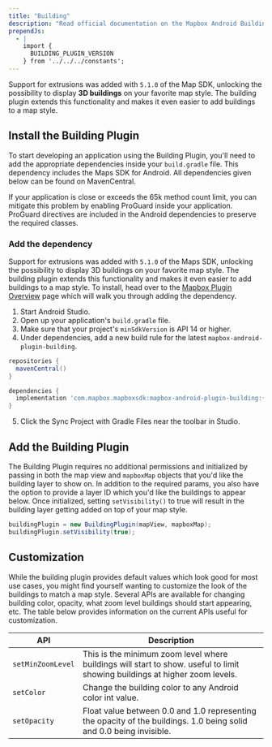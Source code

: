 ```yaml
---
title: "Building"
description: "Read official documentation on the Mapbox Android Building Plugin and how its several lines of code can help you add 3D buildings to your Android app's map. "
prependJs:
  - |
    import {
      BUILDING_PLUGIN_VERSION
    } from '../../../constants';
---
```


Support for extrusions was added with `5.1.0` of the Map SDK, unlocking the possibility to display **3D buildings** on your favorite map style. The building plugin extends this functionality and makes it even easier to add buildings to a map style.

## Install the Building Plugin
To start developing an application using the Building Plugin, you'll need to add the appropriate dependencies inside your `build.gradle` file. This dependency includes the Maps SDK for Android. All dependencies given below can be found on MavenCentral.

If your application is close or exceeds the 65k method count limit, you can mitigate this problem by enabling ProGuard inside your application. ProGuard directives are included in the Android dependencies to preserve the required classes.

### Add the dependency
Support for extrusions was added with `5.1.0` of the Maps SDK, unlocking the possibility to display 3D buildings on your favorite map style. The building plugin extends this functionality and makes it even easier to add buildings to a map style. To install, head over to the [Mapbox Plugin Overview](/android-docs/plugins/overview/) page which will walk you through adding the dependency.

1. Start Android Studio.
2. Open up your application's `build.gradle` file.
3. Make sure that your project's `minSdkVersion` is API 14 or higher.
4. Under dependencies, add a new build rule for the latest `mapbox-android-plugin-building`.

```groovy
repositories {
  mavenCentral()
}

dependencies {
  implementation 'com.mapbox.mapboxsdk:mapbox-android-plugin-building:{{ BUILDING_PLUGIN_VERSION }}'
}
```
5. Click the Sync Project with Gradle Files near the toolbar in Studio.

## Add the Building Plugin
The Building Plugin requires no additional permissions and initialized by passing in both the map view and `mapboxMap` objects that you'd like the building layer to show on. In addition to the required params, you also have the option to provide a layer ID which you'd like the buildings to appear below. Once initialized, setting `setVisibility()` to true will result in the building layer getting added on top of your map style.

```java
buildingPlugin = new BuildingPlugin(mapView, mapboxMap);
buildingPlugin.setVisibility(true);
```

## Customization
While the building plugin provides default values which look good for most use cases, you might find yourself wanting to customize the look of the buildings to match a map style. Several APIs are available for changing building color, opacity, what zoom level buildings should start appearing, etc. The table below provides information on the current APIs useful for customization.

| API | Description |
| --- | --- |
| `setMinZoomLevel` | This is the minimum zoom level where buildings will start to show. useful to limit showing buildings at higher zoom levels. |
| `setColor` | Change the building color to any Android color int value. |
| `setOpacity` | Float value between 0.0 and 1.0 representing the opacity of the buildings. 1.0 being solid and 0.0 being invisible. |

<!-- #### Light -->
